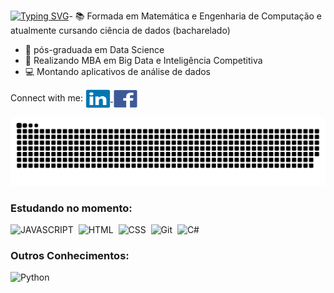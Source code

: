 [![Typing SVG](https://readme-typing-svg.herokuapp.com/?color=F73BE0&size=35&center=true&vCenter=true&width=1000&lines=Olá,+Meu+Nome+é+Denise+Yuki;+Prof+de+Matemática+apaixonada+por+Estatística;+:%29)](https://git.io/typing-svg)- 📚  Formada em Matemática e Engenharia de Computação e atualmente cursando ciência de dados (bacharelado)
- 🧠 pós-graduada em Data Science
- 🧠 Realizando MBA em Big Data e Inteligência Competitiva
- 💻 Montando aplicativos de análise de dados

<p align="left 
<h3 align="left">Connect with me:</h3>
<a href="https://www.linkedin.com/in/deniseyuki/" target="blank"><img align="center" src="https://raw.githubusercontent.com/devicons/devicon/master/icons/linkedin/linkedin-original.svg" alt="devesh-kumar-singh-b43580136" height="30" width="40" /> </a>
<a href="https://www.facebook.com/profile.php?id=100082453116640" target="blank"><img align="center" src="https://raw.githubusercontent.com/devicons/devicon/master/icons/facebook/facebook-original.svg" alt="devesh19.07" height="30" width="40" /> </a>

</a>
</p>

  ![Snake animation](https://github.com/DeniseYuki/DeniseYuki/blob/3d9ead7ea088cb442c88da8438babf6884ba02eb/github-contribution-grid-snake.svg)
 
  


### Estudando no momento:
![JAVASCRIPT](https://img.shields.io/badge/-Javascript-0D1117?style=for-the-badge&logo=JavaScript&logoColor=yellow&labelColor=0D1117)&nbsp;
![HTML](https://img.shields.io/badge/-HTML-0D1117?style=for-the-badge&logo=HTML5&labelColor=0D1117)&nbsp;
![CSS](https://img.shields.io/badge/-CSS-0D1117?style=for-the-badge&logo=CSS3&logoColor=1572B6&labelColor=0D1117)&nbsp;
![Git](https://img.shields.io/badge/-Git-0D1117?style=for-the-badge&logo=git&labelColor=0D1117)&nbsp;
![C#](https://img.shields.io/badge/c%23-%23239120.svg?style=for-the-badge&logo=c-sharp&logoColor=white)

### Outros Conhecimentos:
![Python](https://img.shields.io/badge/-Python-0D1117?style=for-the-badge&logo=python&labelColor=0D1117&textColor=0D1117)&nbsp;
